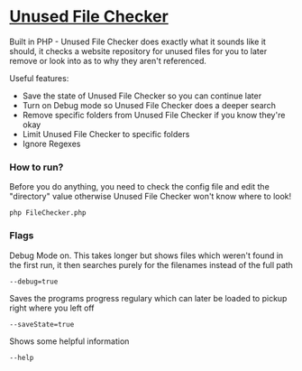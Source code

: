 # [Unused File Checker](https://github.com/AdamHebby/UnusedFileChecker)

Built in PHP - Unused File Checker does exactly what it sounds like it should, it checks a website repository for unused files for you to later remove or look into as to why they aren't referenced.

Useful features:

 * Save the state of Unused File Checker so you can continue later
 * Turn on Debug mode so Unused File Checker does a deeper search
 * Remove specific folders from Unused File Checker if you know they're okay
 * Limit Unused File Checker to specific folders
 * Ignore Regexes


### How to run?
Before you do anything, you need to check the config file and edit the "directory" value otherwise Unused File Checker won't know where to look!

```
php FileChecker.php 
```

### Flags

Debug Mode on. This takes longer but shows files which weren't found in the first run, it then searches purely for the filenames instead of the full path
```
--debug=true
```

Saves the programs progress regulary which can later be loaded to pickup right where you left off
```
--saveState=true
```

Shows some helpful information
```
--help
```
